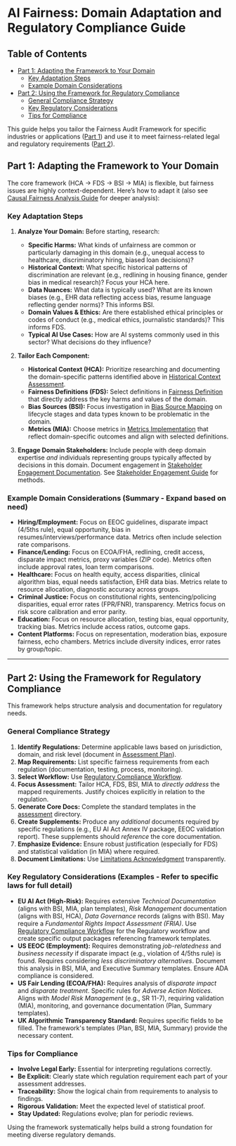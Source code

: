 # AI Fairness: Domain Adaptation and Regulatory Compliance Guide

## Table of Contents

- [Part 1: Adapting the Framework to Your Domain](#part-1-adapting-the-framework-to-your-domain)
    - [Key Adaptation Steps](#key-adaptation-steps)
    - [Example Domain Considerations](#example-domain-considerations-summary---expand-based-on-need)
- [Part 2: Using the Framework for Regulatory Compliance](#part-2-using-the-framework-for-regulatory-compliance)
    - [General Compliance Strategy](#general-compliance-strategy)
    - [Key Regulatory Considerations](#key-regulatory-considerations-examples---refer-to-specific-laws-for-full-detail)
    - [Tips for Compliance](#tips-for-compliance)

This guide helps you tailor the Fairness Audit Framework for specific industries or
applications ([Part 1](#part-1-adapting-the-framework-to-your-domain)) and use it to meet fairness-related legal and
regulatory requirements ([Part 2](#part-2-using-the-framework-for-regulatory-compliance)).

## Part 1: Adapting the Framework to Your Domain

The core framework (HCA -> FDS -> BSI -> MIA) is flexible, but fairness issues are highly context-dependent. Here’s how
to adapt it (also see [Causal Fairness Analysis Guide](/resources/guides/causal-fairness-analysis.md) for deeper
analysis):

### Key Adaptation Steps

1. **Analyze Your Domain:** Before starting, research:
    * **Specific Harms:** What kinds of unfairness are common or particularly damaging in this domain (e.g., unequal
      access to healthcare, discriminatory hiring, biased loan decisions)?
    * **Historical Context:** What specific historical patterns of discrimination are relevant (e.g., redlining in
      housing finance, gender bias in medical research)? Focus your HCA here.
    * **Data Nuances:** What data is typically used? What are its known biases (e.g., EHR data reflecting access bias,
      resume language reflecting gender norms)? This informs BSI.
    * **Domain Values & Ethics:** Are there established ethical principles or codes of conduct (e.g., medical ethics,
      journalistic standards)? This informs FDS.
    * **Typical AI Use Cases:** How are AI systems commonly used in this sector? What decisions do they influence?

2. **Tailor Each Component:**
    * **Historical Context (HCA):** Prioritize researching and documenting the domain-specific patterns identified above
      in [Historical Context Assessment](/templates/assessment/historical-context.md).
    * **Fairness Definitions (FDS):** Select definitions
      in [Fairness Definition](/templates/assessment/fairness-definition.md) that directly
      address the key harms and values of the domain.
    * **Bias Sources (BSI):** Focus investigation in [Bias Source Mapping](/templates/assessment/bias-source-mapping.md)
      on lifecycle stages and data
      types known to be problematic in the domain.
    * **Metrics (MIA):** Choose metrics in [Metrics Implementation](/templates/assessment/metrics-implementation.md)
      that reflect domain-specific outcomes
      and align with selected definitions.

3. **Engage Domain Stakeholders:** Include people with deep domain expertise *and* individuals representing groups
   typically affected by decisions in this domain. Document engagement
   in [Stakeholder Engagement Documentation](/templates/stakeholder/engagement-documentation.md). See
   [Stakeholder Engagement Guide](/resources/guides/stakeholder-engagement.md) for methods.

### Example Domain Considerations (Summary - Expand based on need)

* **Hiring/Employment:** Focus on EEOC guidelines, disparate impact (4/5ths rule), equal opportunity, bias in
  resumes/interviews/performance data. Metrics often include selection rate comparisons.
* **Finance/Lending:** Focus on ECOA/FHA, redlining, credit access, disparate impact metrics, proxy variables (ZIP
  code). Metrics often include approval rates, loan term comparisons.
* **Healthcare:** Focus on health equity, access disparities, clinical algorithm bias, equal needs satisfaction, EHR
  data bias. Metrics relate to resource allocation, diagnostic accuracy across groups.
* **Criminal Justice:** Focus on constitutional rights, sentencing/policing disparities, equal error rates (FPR/FNR),
  transparency. Metrics focus on risk score calibration and error parity.
* **Education:** Focus on resource allocation, testing bias, equal opportunity, tracking bias. Metrics include access
  ratios, outcome gaps.
* **Content Platforms:** Focus on representation, moderation bias, exposure fairness, echo chambers. Metrics include
  diversity indices, error rates by group/topic.

---

## Part 2: Using the Framework for Regulatory Compliance

This framework helps structure analysis and documentation for regulatory needs.

### General Compliance Strategy

1. **Identify Regulations:** Determine applicable laws based on jurisdiction, domain, and risk level (document in
   [Assessment Plan](/templates/assessment/assessment-plan.md)).
2. **Map Requirements:** List specific fairness requirements from each regulation (documentation, testing, process,
   monitoring).
3. **Select Workflow:** Use [Regulatory Compliance Workflow](/framework/workflows/04-regulatory-compliance.md).
4. **Focus Assessment:** Tailor HCA, FDS, BSI, MIA to *directly address* the mapped requirements. Justify choices
   explicitly in relation to the regulation.
5. **Generate Core Docs:** Complete the standard templates in the [assessment](/templates/assessment/) directory.
6. **Create Supplements:** Produce any *additional* documents required by specific regulations (e.g., EU AI Act Annex IV
   package, EEOC validation report). These supplements should *reference* the core documentation.
7. **Emphasize Evidence:** Ensure robust justification (especially for FDS) and statistical validation (in MIA) where
   required.
8. **Document Limitations:** Use [Limitations Acknowledgment](/templates/assessment/limitations.md) transparently.

### Key Regulatory Considerations (Examples - Refer to specific laws for full detail)

* **EU AI Act (High-Risk):** Requires extensive *Technical Documentation* (aligns with BSI, MIA, plan templates), *Risk
  Management* documentation (aligns with BSI, HCA), *Data Governance* records (aligns with BSI). May require a
  *Fundamental Rights Impact Assessment (FRIA)*.
  Use [Regulatory Compliance Workflow](/framework/workflows/04-regulatory-compliance.md) for the Regulatory workflow and
  create specific output packages referencing
  framework templates.
* **US EEOC (Employment):** Requires demonstrating *job-relatedness* and *business necessity* if disparate impact (e.g.,
  violation of 4/5ths rule) is found. Requires considering *less discriminatory alternatives*. Document this analysis in
  BSI, MIA, and Executive Summary templates. Ensure ADA compliance is considered.
* **US Fair Lending (ECOA/FHA):** Requires analysis of *disparate impact* and *disparate treatment*. Specific rules for
  *Adverse Action Notices*. Aligns with *Model Risk Management* (e.g., SR 11-7), requiring validation (MIA), monitoring,
  and governance documentation (Plan, Summary templates).
* **UK Algorithmic Transparency Standard:** Requires specific fields to be filled. The framework's templates (Plan, BSI,
  MIA, Summary) provide the necessary content.

### Tips for Compliance

* **Involve Legal Early:** Essential for interpreting regulations correctly.
* **Be Explicit:** Clearly state which regulation requirement each part of your assessment addresses.
* **Traceability:** Show the logical chain from requirements to analysis to findings.
* **Rigorous Validation:** Meet the expected level of statistical proof.
* **Stay Updated:** Regulations evolve; plan for periodic reviews.

Using the framework systematically helps build a strong foundation for meeting diverse regulatory demands.